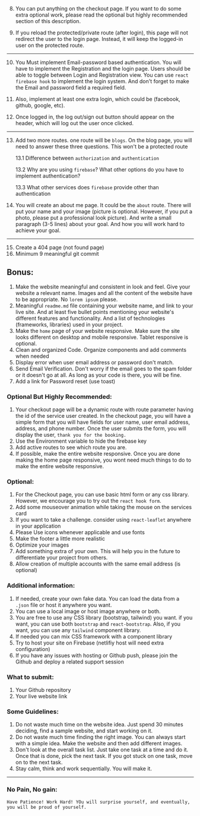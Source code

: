 8. You can put anything on the checkout page. If you want to do some extra optional work, please read the optional but highly recommended section of this description.

9. If you reload the protected/private route (after login), this page will not redirect the user to the login page. Instead, it will keep the logged-in user on the protected route. 
-------
10. You Must implement Email-password based authentication. You will have to implement the Registration and the login page. Users should be able to toggle between Login and Registration view. You can use `react firebase hook` to implement the login system. And don't forget to make the Email and password field a required field. 
11. Also, implement at least one extra login, which could be (facebook, github, google, etc).

12. Once logged in, the log out/sign out button should appear on the header, which will log out the user once clicked. 
----
13. Add two more routes. one route will be `blogs`. On the blog page, you will need to answer these three questions. This won't be a protected route

    13.1 Difference between `authorization` and `authentication`
    
    13.2 Why are you using `firebase`? What other options do you have to implement authentication?

    13.3 What other services does `firebase` provide other than authentication


14. You will create an about me page. It could be the `about` route. There will put your name and your image (picture is optional. However, if you put a photo, please put a professional look picture). And write a small paragraph (3-5 lines) about your goal. And how you will work hard to achieve your goal.  
----
15. Create a 404 page (not found page)
16. Minimum 9 meaningful git commit


## Bonus: 
1. Make the website meaningful and consistent in look and feel. Give your website a relevant name. Images and all the content of the website have to be appropriate. No `lorem ipsum` please.
2. Meaningful `readme.md` file containing your website name, and link to your live site. And at least five bullet points mentioning your website's different features and functionality. And a list of technologies (frameworks, libraries) used in your project.
3. Make the `home` page of your website responsive. Make sure the site looks different on desktop and mobile responsive. Tablet responsive is optional.  
4. Clean and organized Code. Organize components and add comments when needed
5. Display error when user email address or password don't match. 
6. Send Email Verification. Don't worry if the email goes to the spam folder or it doesn't go at all. As long as your code is there, you will be fine.
7. Add a link for Password reset (use toast)


### Optional But Highly Recommended:
1. Your checkout page will be a dynamic route with route parameter having the id of the service user created. In the checkout page, you will have a simple form that you will have fields for user name, user email address, address, and phone number. Once the user submits the form, you will display the  user, `thank you for the booking.`
2. Use the Environment variable to hide the firebase key
3. Add active routes to see which route you are.
4. If possible, make the entire website responsive. Once you are done making the home page responsive, you wont need much things to do to make the entire website responsive. 

### Optional:
1. For the Checkout page, you can use basic html form or any css library. However, we encourage you to try out the `react hook form`.
3. Add some mouseover animation while taking the mouse on the services card
4. If you want to take a challenge. consider using `react-leaflet` anywhere in your application
5. Please Use icons whenever applicable and use fonts
6. Make the footer a little more realistic
7. Optimize your images
8. Add something extra of your own. This will help you in the future to differentiate your project from others.
9. Allow creation of multiple accounts with the same email address (is optional)


### Additional information:
1. If needed, create your own fake data. You can load the data from a `.json` file or host it anywhere you want. 
2. You can use a local image or host image anywhere or both.
3. You are free to use any CSS library (bootstrap, tailwind) you want. if you want, you can use both `bootstrap` and `react-bootstrap`. Also, if  you want, you can use any `tailwind` component library.
4. If needed you can mix CSS framework with a component library
5. Try to host your site on Firebase (netlifiy host will need extra configuration)
6. If you have any issues with hosting or Github push, please join the Github and deploy a related support session

### What to submit: 
1. Your Github repository
2. Your live website link

### Some Guidelines:
1. Do not waste much time on the website idea. Just spend 30 minutes deciding, find a sample website, and start working on it.
2. Do not waste much time finding the right image. You can always start with a simple idea. Make the website and then add different images.
3. Don't look at the overall task list. Just take one task at a time and do it. Once that is done, pick the next task. If you got stuck on one task, move on to the next task.
2. Stay calm, think and work sequentially. You will make it.

---
### No Pain, No gain:
`Have Patience! Work Hard! YOu will surprise yourself, and eventually, you will be proud of yourself.` 

